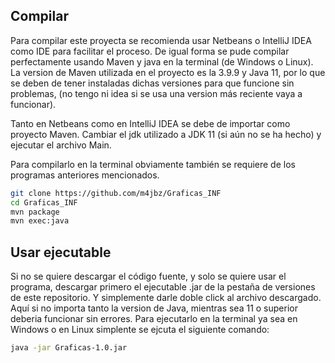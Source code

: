 ## Compilar

Para compilar este proyecta se recomienda usar Netbeans o IntelliJ IDEA como IDE para facilitar el proceso. De igual forma
se pude compilar perfectamente usando Maven y java en la terminal (de Windows o Linux). La version de Maven utilizada en el
proyecto es la 3.9.9 y Java 11, por lo que se deben de tener instaladas dichas versiones para que funcione sin problemas,
(no tengo ni idea si se usa una version más reciente vaya a funcionar).

Tanto en Netbeans como en IntelliJ IDEA se debe de importar como proyecto Maven. Cambiar el jdk utilizado a JDK 11 (si aún
no se ha hecho) y ejecutar el archivo Main.

Para compilarlo en la terminal obviamente también se requiere de los programas anteriores mencionados.

```bash
git clone https://github.com/m4jbz/Graficas_INF
cd Graficas_INF
mvn package
mvn exec:java
```

## Usar ejecutable

Si no se quiere descargar el código fuente, y solo se quiere usar el programa, descargar primero el ejecutable .jar de la
pestaña de versiones de este repositorio. Y simplemente darle doble click al archivo descargado. Aquí si no importa tanto
la version de Java, mientras sea 11 o superior deberia funcionar sin errores. Para ejecutarlo en la terminal ya sea en Windows
o en Linux simplente se ejcuta el siguiente comando:

```bash
java -jar Graficas-1.0.jar
```
